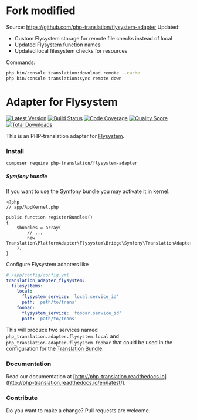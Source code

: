 # Fork modified

Source: https://github.com/php-translation/flysystem-adapter
Updated:
- Custom Flysystem storage for remote file checks instead of local
- Updated Flysystem function names
- Updated local filesystem checks for resources

Commands:
```bash
php bin/console translation:download remote --cache
php bin/console translation:sync remote down
```

# Adapter for Flysystem

[![Latest Version](https://img.shields.io/github/release/php-translation/flysystem-adapter.svg?style=flat-square)](https://github.com/php-translation/flysystem-adapter/releases)
[![Build Status](https://img.shields.io/travis/php-translation/flysystem-adapter.svg?style=flat-square)](https://travis-ci.org/php-translation/flysystem-adapter)
[![Code Coverage](https://img.shields.io/scrutinizer/coverage/g/php-translation/flysystem-adapter.svg?style=flat-square)](https://scrutinizer-ci.com/g/php-translation/flysystem-adapter)
[![Quality Score](https://img.shields.io/scrutinizer/g/php-translation/flysystem-adapter.svg?style=flat-square)](https://scrutinizer-ci.com/g/php-translation/flysystem-adapter)
[![Total Downloads](https://img.shields.io/packagist/dt/php-translation/flysystem-adapter.svg?style=flat-square)](https://packagist.org/packages/php-translation/flysystem-adapter)

This is an PHP-translation adapter for [Flysystem](https://flysystem.thephpleague.com/).

### Install

```bash
composer require php-translation/flysystem-adapter
```

##### Symfony bundle

If you want to use the Symfony bundle you may activate it in kernel:

```
<?php
// app/AppKernel.php

public function registerBundles()
{
    $bundles = array(
        // ...
        new Translation\PlatformAdapter\Flysystem\Bridge\Symfony\TranslationAdapterFlysystemBundle(),
    );
}
```

Configure Flysystem adapters like
``` yaml
# /app/config/config.yml
translation_adapter_flysystem:
  filesystems:
    local:
      flysystem_service: 'local.service_id' 
      path: 'path/to/trans' 
    foobar:
      flysystem_service: 'foobar.service_id' 
      path: 'path/to/trans' 
```


This will produce two services named `php_translation.adapter.flysystem.local` 
and `php_translation.adapter.flysystem.foobar` that could be used in the configuration for
the [Translation Bundle](https://github.com/php-translation/symfony-bundle).

### Documentation

Read our documentation at [http://php-translation.readthedocs.io](http://php-translation.readthedocs.io/en/latest/).

### Contribute

Do you want to make a change? Pull requests are welcome.
